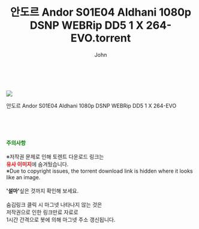 ﻿---
layout: post
title:  "    안도르 Andor S01E04 Aldhani 1080p DSNP WEBRip DD5 1 X 264-EVO.torrent"
author: John
categories: [ 드라마 ]
tags: [  ]
image: https://torrentrj55.com/uploadfile/full/8549c8936ce5c22edc7a682a09592b550a6ff48d.jpg 
description: "    안도르 Andor S01E04 Aldhani 1080p DSNP WEBRip DD5 1 X 264-EVO torrent 정보 공유"
toc: true
toc_sticky: true
---

<br>
<p><img src="https://torrentrj55.com/uploadfile/full/8549c8936ce5c22edc7a682a09592b550a6ff48d.jpg"/></p>
 안도르 Andor S01E04 Aldhani 1080p DSNP WEBRip DD5 1 X 264-EVO  
    
<br><br><br>
<p data-ke-size="size16"><b><span style="color: green;">주의사항</span></b><br /><br />※저작권 문제로 인해 토렌트 다운로드 링크는<br /><b><span style="color: red;">유사 이미지</span></b>에 숨겨뒀습니다.<br />※Due to copyright issues, the torrent download link is hidden where it looks like an image.<br /><br /><b>'설마'</b>싶은 것까지 확인해 보세요.<br /><br />숨김링크 클릭 시 마그넷 나타나지 않는 것은<br />저작권으로 인한 링크만료 자료로<br />1시간 간격으로 봇에 의해 마그넷 주소 갱신됩니다.</p>
